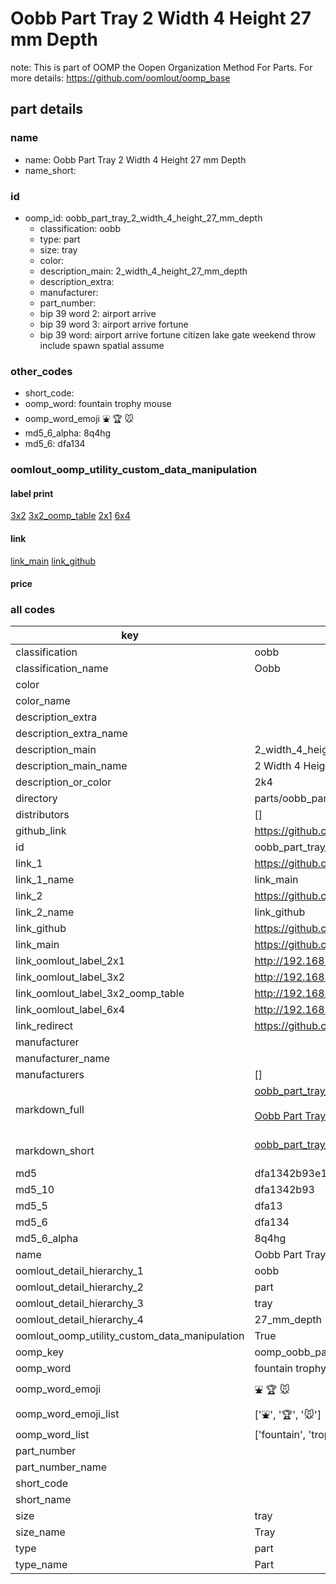 # Oobb Part Tray 2 Width 4 Height 27 mm Depth  

note: This is part of OOMP the Oopen Organization Method For Parts. For more details: https://github.com/oomlout/oomp_base

##  part details
  







### name
* name: Oobb Part Tray 2 Width 4 Height 27 mm Depth
* name_short: 
### id
* oomp_id: oobb_part_tray_2_width_4_height_27_mm_depth
  * classification: oobb
  * type: part
  * size: tray
  * color: 
  * description_main: 2_width_4_height_27_mm_depth
  * description_extra: 
  * manufacturer: 
  * part_number: 
  * bip 39 word 2: airport arrive
  * bip 39 word 3: airport arrive fortune
  * bip 39 word: airport arrive fortune citizen lake gate weekend throw include spawn spatial assume

### other_codes
* short_code: 
* oomp_word: fountain trophy mouse
* oomp_word_emoji :fountain: :trophy: :mouse:
* md5_6_alpha: 8q4hg
* md5_6: dfa134






### oomlout_oomp_utility_custom_data_manipulation
#### label print
[3x2](http://192.168.1.245:1112/?label=oomp%208q4hg)
[3x2_oomp_table](http://192.168.1.108:1112/?label=oomp%208q4hg)
[2x1](http://192.168.1.242:1112/?label=oomp%208q4hg)
[6x4](http://192.168.1.55:1112/?label=oomp%208q4hg)    

#### link

[link_main](https://github.com/oomlout/oomlout_oomp_version_1_messy/tree/main/parts/oobb_part_tray_2_width_4_height_27_mm_depth) [link_github](https://github.com/oomlout/oomlout_oomp_version_1_messy/tree/main/parts/oobb_part_tray_2_width_4_height_27_mm_depth)                             

#### price







### all codes 
| key | value |  
| --- | --- |  
| classification | oobb |  
| classification_name | Oobb |  
| color |  |  
| color_name |  |  
| description_extra |  |  
| description_extra_name |  |  
| description_main | 2_width_4_height_27_mm_depth |  
| description_main_name | 2 Width 4 Height 27 mm Depth |  
| description_or_color | 2k4 |  
| directory | parts/oobb_part_tray_2_width_4_height_27_mm_depth |  
| distributors | [] |  
| github_link | https://github.com/oomlout/oomlout_oomp_part_src/tree/main/parts/oobb_part_tray_2_width_4_height_27_mm_depth |  
| id | oobb_part_tray_2_width_4_height_27_mm_depth |  
| link_1 | https://github.com/oomlout/oomlout_oomp_version_1_messy/tree/main/parts/oobb_part_tray_2_width_4_height_27_mm_depth |  
| link_1_name | link_main |  
| link_2 | https://github.com/oomlout/oomlout_oomp_version_1_messy/tree/main/parts/oobb_part_tray_2_width_4_height_27_mm_depth |  
| link_2_name | link_github |  
| link_github | https://github.com/oomlout/oomlout_oomp_version_1_messy/tree/main/parts/oobb_part_tray_2_width_4_height_27_mm_depth |  
| link_main | https://github.com/oomlout/oomlout_oomp_version_1_messy/tree/main/parts/oobb_part_tray_2_width_4_height_27_mm_depth |  
| link_oomlout_label_2x1 | http://192.168.1.242:1112/?label=oomp%208q4hg |  
| link_oomlout_label_3x2 | http://192.168.1.245:1112/?label=oomp%208q4hg |  
| link_oomlout_label_3x2_oomp_table | http://192.168.1.108:1112/?label=oomp%208q4hg |  
| link_oomlout_label_6x4 | http://192.168.1.55:1112/?label=oomp%208q4hg |  
| link_redirect | https://github.com/oomlout/oomlout_oomp_version_1_messy/tree/main/parts/oobb_part_tray_2_width_4_height_27_mm_depth |  
| manufacturer |  |  
| manufacturer_name |  |  
| manufacturers | [] |  
| markdown_full | [oobb_part_tray_2_width_4_height_27_mm_depth](none)<br>[](none)<br>[Oobb Part Tray 2 Width 4 Height 27 Mm Depth](none)<br><br> |  
| markdown_short | [oobb_part_tray_2_width_4_height_27_mm_depth](none)<br><br> |  
| md5 | dfa1342b93e15f21813e5294b703202c |  
| md5_10 | dfa1342b93 |  
| md5_5 | dfa13 |  
| md5_6 | dfa134 |  
| md5_6_alpha | 8q4hg |  
| name | Oobb Part Tray 2 Width 4 Height 27 mm Depth |  
| oomlout_detail_hierarchy_1 | oobb |  
| oomlout_detail_hierarchy_2 | part |  
| oomlout_detail_hierarchy_3 | tray |  
| oomlout_detail_hierarchy_4 | 27_mm_depth |  
| oomlout_oomp_utility_custom_data_manipulation | True |  
| oomp_key | oomp_oobb_part_tray_2_width_4_height_27_mm_depth |  
| oomp_word | fountain trophy mouse |  
| oomp_word_emoji | :fountain: :trophy: :mouse: |  
| oomp_word_emoji_list | [':fountain:', ':trophy:', ':mouse:'] |  
| oomp_word_list | ['fountain', 'trophy', 'mouse'] |  
| part_number |  |  
| part_number_name |  |  
| short_code |  |  
| short_name |  |  
| size | tray |  
| size_name | Tray |  
| type | part |  
| type_name | Part |  
